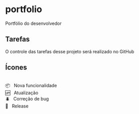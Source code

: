 # portfolio
Portfólio do desenvolvedor

## Tarefas

O controle das tarefas desse projeto será realizado no GitHub

## Ícones

<br/>:package: &nbsp; Nova funcionalidade
<br/>:up: &nbsp; Atualização
<br/>:beetle: &nbsp; Correção de bug
<br/>:checkered_flag: &nbsp; Release
